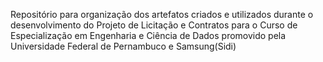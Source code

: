 Repositório para organização dos artefatos criados e utilizados durante o desenvolvimento do Projeto de Licitação e Contratos para o Curso de Especialização em Engenharia e Ciência de Dados promovido pela Universidade Federal de Pernambuco e Samsung(Sidi)
